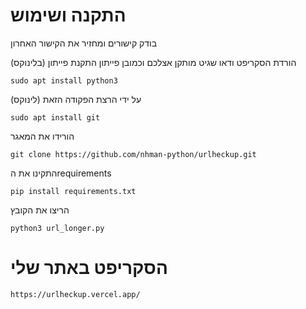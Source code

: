 # התקנה ושימוש
בודק קישורים ומחזיר את הקישור האחרון

הורדת הסקריפט
ודאו שגיט מותקן אצלכם וכמובן פייתון
התקנת פייתון (בלינוקס)
```
sudo apt install python3
```
על ידי הרצת הפקודה הזאת (לינוקס)

```
sudo apt install git
```

הורידו את המאגר
```
git clone https://github.com/nhman-python/urlheckup.git
```
התקינו את הrequirements
```
pip install requirements.txt
```
הריצו את הקובץ
```
python3 url_longer.py
```

# הסקריפט באתר שלי
```
https://urlheckup.vercel.app/
```
